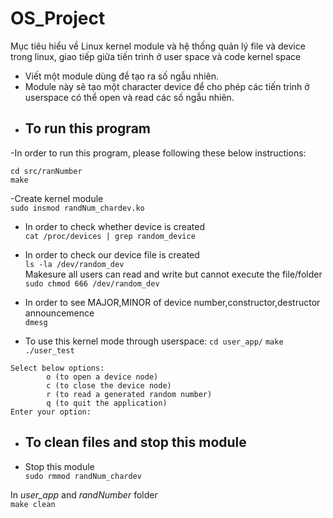 # OS_Project

Mục tiêu hiểu về Linux kernel module và hệ thống quản lý file và device trong linux, giao tiếp giữa tiến trình ở user space và code kernel space 


+ Viết một module dùng để tạo ra số ngẫu nhiên. 
+ Module này sẽ tạo một character device để cho phép các tiến trình ở userspace có thể open và read các số ngẫu nhiên.

- ## To run this program

-In order to run this program, please following these below instructions:  
```console
cd src/ranNumber
make
```
-Create kernel module  
`sudo insmod randNum_chardev.ko`  


- In order to check whether device is created  
`cat /proc/devices | grep random_device`  


- In order to check our device file is created  
`ls -la /dev/random_dev`  
Makesure all users can read and write but cannot execute the file/folder  
`sudo chmod 666 /dev/random_dev`  


- In order to see MAJOR,MINOR of device number,constructor,destructor announcemence  
`dmesg`  


- To use this kernel mode through userspace:
`cd user_app/`
`make`
`./user_test`
```console
Select below options:
        o (to open a device node)
        c (to close the device node)
        r (to read a generated random number)
        q (to quit the application)
Enter your option:
```

- ## To clean files and stop this module

- Stop this module  
`sudo rmmod randNum_chardev`  

In *user_app* and *randNumber* folder  
`make clean`  

